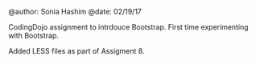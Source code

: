 @author: Sonia Hashim
@date: 02/19/17

CodingDojo assignment to intrdouce Bootstrap. First time experimenting with Bootstrap. 

Added LESS files as part of Assigment 8. 